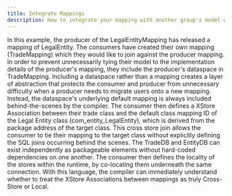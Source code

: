 ```yaml
---
title: Integrate Mappings
description: How to integrate your mapping with another group's model without tying yourself to their underlying physical implementation or specific mapping.
---
```


In this example, the producer of the LegalEntityMapping has released a mapping of LegalEntity. The consumers have created their own mapping (TradeMapping) which they would like to join against the producer mapping. In order to prevent unnecessarily tying their model to the implementation details of the producer's mapping, they include the producer's dataspace in TradeMapping. Including a dataspace rather than a mapping creates a layer of abstraction that protects the consumer and producer from unnecessary difficulty when a producer needs to migrate users onto a new mapping. Instead, the dataspace's underlying default mapping is always included behind-the-scenes by the compiler. The consumer then defines a XStore Association between their trade class and the default class mapping ID of the Legal Entity class (com_entity_LegalEntity), which is derived from the package address of the target class. This cross store join allows the consumer to tie their mapping to the target class without explicitly defining the SQL joins occurring behind the scenes. The TradeDB and EntityDB can exist independently as packageable elements without hard-coded dependencies on one another. The consumer then defines the locality of the stores within the runtime, by co-locating them underneath the same connection. With this language, the compiler can immediately understand whether to treat the XStore Associations between mappings as truly Cross-Store or Local.
